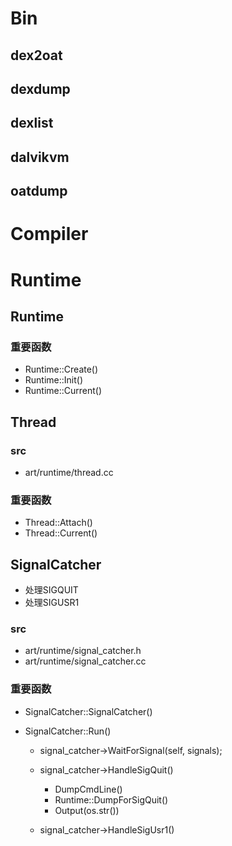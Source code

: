 # Bin
## dex2oat

## dexdump

## dexlist

## dalvikvm

## oatdump

# Compiler


# Runtime

## Runtime

### 重要函数
- Runtime::Create()
- Runtime::Init()
- Runtime::Current()

## Thread
### src
- art/runtime/thread.cc


### 重要函数
- Thread::Attach()
- Thread::Current()

## SignalCatcher
- 处理SIGQUIT
- 处理SIGUSR1

### src
- art/runtime/signal_catcher.h
- art/runtime/signal_catcher.cc

### 重要函数
- SignalCatcher::SignalCatcher()

- SignalCatcher::Run()
  - signal_catcher->WaitForSignal(self, signals);
  - signal_catcher->HandleSigQuit()
    - DumpCmdLine()
    - Runtime::DumpForSigQuit()
    - Output(os.str())

  - signal_catcher->HandleSigUsr1()


